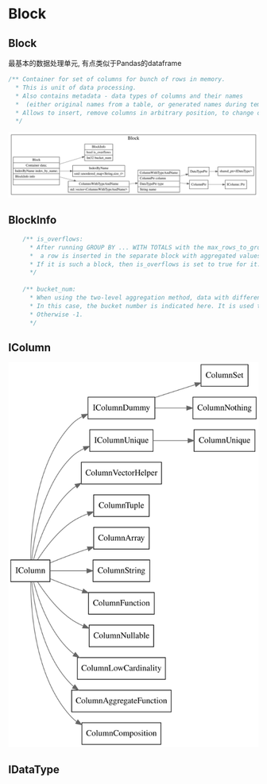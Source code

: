 # Block

<!-- toc -->


## Block

最基本的数据处理单元, 有点类似于Pandas的dataframe

```cpp
/** Container for set of columns for bunch of rows in memory.
  * This is unit of data processing.
  * Also contains metadata - data types of columns and their names
  *  (either original names from a table, or generated names during temporary calculations).
  * Allows to insert, remove columns in arbitrary position, to change order of columns.
  */
```
![block](./dot/block.svg)

## BlockInfo

```cpp
    /** is_overflows:
      * After running GROUP BY ... WITH TOTALS with the max_rows_to_group_by and group_by_overflow_mode = 'any' settings,
      *  a row is inserted in the separate block with aggregated values that have not passed max_rows_to_group_by.
      * If it is such a block, then is_overflows is set to true for it.
      */

    /** bucket_num:
      * When using the two-level aggregation method, data with different key groups are scattered across different buckets.
      * In this case, the bucket number is indicated here. It is used to optimize the merge for distributed aggregation.
      * Otherwise -1.
      */
```

## IColumn

![iclolumn](./dot/icolumn.svg)

## IDataType
